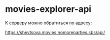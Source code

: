 # movies-explorer-api

К серверу можно обратиться по адресу:

https://shevtsova.movies.nomoreparties.sbs/api/
